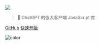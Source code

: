 <!-- _coverpage.md -->

<img class="logo" src="https://raw.githubusercontent.com/kudoai/chatgpt.js/main/media/images/chatgpt.js-logo-dark-mode-padded-7000x777.png">

> 🤖 ChatGPT 的强大客户端 JavaScript 库

[GitHub](https://github.com/kudoai/chatgpt.js)
[快速开始](#⚡-导入库)

<!-- background color -->

![color](black)
